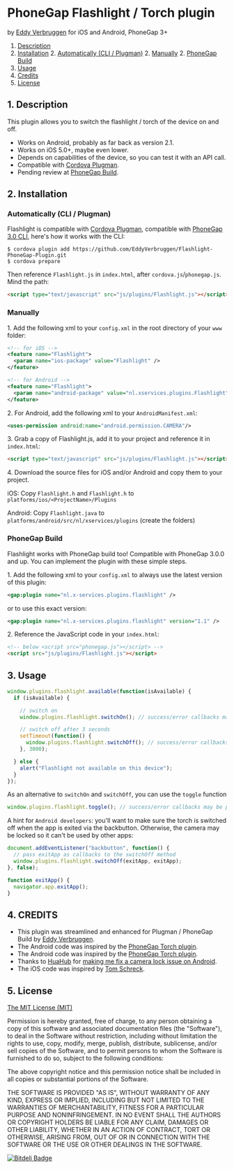 # PhoneGap Flashlight / Torch plugin

by [Eddy Verbruggen](http://www.x-services.nl) for iOS and Android, PhoneGap 3+

1. [Description](https://github.com/EddyVerbruggen/Flashlight-PhoneGap-Plugin#1-description)
2. [Installation](https://github.com/EddyVerbruggen/Flashlight-PhoneGap-Plugin#2-installation)
	2. [Automatically (CLI / Plugman)](https://github.com/EddyVerbruggen/Flashlight-PhoneGap-Plugin#automatically-cli--plugman)
	2. [Manually](https://github.com/EddyVerbruggen/Flashlight-PhoneGap-Plugin#manually)
	2. [PhoneGap Build](https://github.com/EddyVerbruggen/Flashlight-PhoneGap-Plugin#phonegap-build)
3. [Usage](https://github.com/EddyVerbruggen/Flashlight-PhoneGap-Plugin#3-usage)
4. [Credits](https://github.com/EddyVerbruggen/Flashlight-PhoneGap-Plugin#4-credits)
5. [License](https://github.com/EddyVerbruggen/Flashlight-PhoneGap-Plugin#5-license)

## 1. Description

This plugin allows you to switch the flashlight / torch of the device on and off.

* Works on Android, probably as far back as version 2.1.
* Works on iOS 5.0+, maybe even lower.
* Depends on capabilities of the device, so you can test it with an API call.
* Compatible with [Cordova Plugman](https://github.com/apache/cordova-plugman).
* Pending review at [PhoneGap Build](https://build.phonegap.com/plugins).

## 2. Installation

### Automatically (CLI / Plugman)
Flashlight is compatible with [Cordova Plugman](https://github.com/apache/cordova-plugman), compatible with [PhoneGap 3.0 CLI](http://docs.phonegap.com/en/3.0.0/guide_cli_index.md.html#The%20Command-line%20Interface_add_features), here's how it works with the CLI:

```
$ cordova plugin add https://github.com/EddyVerbruggen/Flashlight-PhoneGap-Plugin.git
$ cordova prepare
```
Then reference `Flashlight.js` in `index.html`, after `cordova.js`/`phonegap.js`. Mind the path:
```html
<script type="text/javascript" src="js/plugins/Flashlight.js"></script>
```

### Manually

1\. Add the following xml to your `config.xml` in the root directory of your `www` folder:
```xml
<!-- for iOS -->
<feature name="Flashlight">
  <param name="ios-package" value="Flashlight" />
</feature>
```
```xml
<!-- for Android -->
<feature name="Flashlight">
  <param name="android-package" value="nl.xservices.plugins.Flashlight" />
</feature>
```

2\. For Android, add the following xml to your `AndroidManifest.xml`:
```xml
<uses-permission android:name="android.permission.CAMERA"/>
```

3\. Grab a copy of Flashlight.js, add it to your project and reference it in `index.html`:
```html
<script type="text/javascript" src="js/plugins/Flashlight.js"></script>
```

4\. Download the source files for iOS and/or Android and copy them to your project.

iOS: Copy `Flashlight.h` and `Flashlight.h` to `platforms/ios/<ProjectName>/Plugins`

Android: Copy `Flashlight.java` to `platforms/android/src/nl/xservices/plugins` (create the folders)

### PhoneGap Build

Flashlight works with PhoneGap build too! Compatible with PhoneGap 3.0.0 and up.
You can implement the plugin with these simple steps.

1\. Add the following xml to your `config.xml` to always use the latest version of this plugin:
```xml
<gap:plugin name="nl.x-services.plugins.flashlight" />
```
or to use this exact version:
```xml
<gap:plugin name="nl.x-services.plugins.flashlight" version="1.1" />
```

2\. Reference the JavaScript code in your `index.html`:
```html
<!-- below <script src="phonegap.js"></script> -->
<script src="js/plugins/Flashlight.js"></script>
```

## 3. Usage
```javascript
window.plugins.flashlight.available(function(isAvailable) {
  if (isAvailable) {

    // switch on
    window.plugins.flashlight.switchOn(); // success/error callbacks may be passed

    // switch off after 3 seconds
    setTimeout(function() {
      window.plugins.flashlight.switchOff(); // success/error callbacks may be passed
    }, 3000);

  } else {
    alert("Flashlight not available on this device");
  }
});
```

As an alternative to `switchOn` and `switchOff`, you can use the `toggle` function
```javascript
window.plugins.flashlight.toggle(); // success/error callbacks may be passed
```

A hint for `Android developers`: you'll want to make sure the torch is switched off when the app is exited via the backbutton.
Otherwise, the camera may be locked so it can't be used by other apps:
```javascript
document.addEventListener("backbutton", function() {
  // pass exitApp as callbacks to the switchOff method
  window.plugins.flashlight.switchOff(exitApp, exitApp);
}, false);

function exitApp() {
  navigator.app.exitApp();
}
```

## 4. CREDITS ##
* This plugin was streamlined and enhanced for Plugman / PhoneGap Build by [Eddy Verbruggen](http://www.x-services.nl).
* The Android code was inspired by the [PhoneGap Torch plugin](https://github.com/phonegap/phonegap-plugins/tree/DEPRECATED/Android/Torch).
* The Android code was inspired by the [PhoneGap Torch plugin](https://github.com/phonegap/phonegap-plugins/tree/DEPRECATED/Android/Torch).
* Thanks to [HuaHub](https://github.com/HuaHub) for [making me fix a camera lock issue on Android](https://github.com/EddyVerbruggen/Flashlight-PhoneGap-Plugin/issues/3).
* The iOS code was inspired by [Tom Schreck](https://github.com/tomschreck/iOS-Torch-Plugin).


## 5. License

[The MIT License (MIT)](http://www.opensource.org/licenses/mit-license.html)

Permission is hereby granted, free of charge, to any person obtaining a copy
of this software and associated documentation files (the "Software"), to deal
in the Software without restriction, including without limitation the rights
to use, copy, modify, merge, publish, distribute, sublicense, and/or sell
copies of the Software, and to permit persons to whom the Software is
furnished to do so, subject to the following conditions:

The above copyright notice and this permission notice shall be included in
all copies or substantial portions of the Software.

THE SOFTWARE IS PROVIDED "AS IS", WITHOUT WARRANTY OF ANY KIND, EXPRESS OR
IMPLIED, INCLUDING BUT NOT LIMITED TO THE WARRANTIES OF MERCHANTABILITY,
FITNESS FOR A PARTICULAR PURPOSE AND NONINFRINGEMENT. IN NO EVENT SHALL THE
AUTHORS OR COPYRIGHT HOLDERS BE LIABLE FOR ANY CLAIM, DAMAGES OR OTHER
LIABILITY, WHETHER IN AN ACTION OF CONTRACT, TORT OR OTHERWISE, ARISING FROM,
OUT OF OR IN CONNECTION WITH THE SOFTWARE OR THE USE OR OTHER DEALINGS IN
THE SOFTWARE.


[![Bitdeli Badge](https://d2weczhvl823v0.cloudfront.net/EddyVerbruggen/flashlight-phonegap-plugin/trend.png)](https://bitdeli.com/free "Bitdeli Badge")
